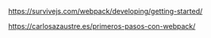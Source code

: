 https://survivejs.com/webpack/developing/getting-started/

https://carlosazaustre.es/primeros-pasos-con-webpack/

